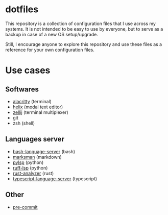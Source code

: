 # dotfiles

This repository is a collection of configuration files that I use across my 
systems. It is not intended to be easy to use by everyone, but to serve as a 
backup in case of a new OS setup/upgrade. 

Still, I encourage anyone to explore this repository and use these files as a 
reference for your own configuration files.

# Use cases

## Softwares

- [alacritty](https://github.com/alacritty/alacritty) (terminal)
- [helix](https://github.com/helix-editor/helix) (modal text editor)
- [zellij](https://github.com/zellij-org/zellij) (terminal multiplexer)
- git
- zsh (shell)

## Languages server
- [bash-language-server](https://github.com/bash-lsp/bash-language-server) (bash)
- [marksman](https://github.com/artempyanykh/marksman) (markdown)
- [pylsp](https://github.com/python-lsp/python-lsp-server) (python)
- [ruff-lsp](https://github.com/astral-sh/ruff-lsp) (python)
- [rust-analyzer](https://github.com/rust-lang/rust-analyzer) (rust)
- [typescript-language-server](https://github.com/typescript-language-server/typescript-language-server) (typescript)

## Other
- [pre-commit](https://pre-commit.com/)
